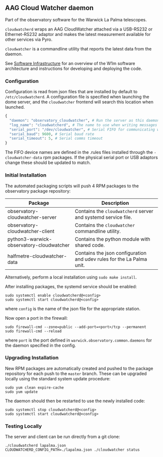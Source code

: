 ## AAG Cloud Watcher daemon

Part of the observatory software for the Warwick La Palma telescopes.

`cloudwatcherd` wraps an AAG CloudWatcher attached via a USB-RS232 or Ethernet-RS232 adaptor and
makes the latest measurement available for other services via Pyro.

`cloudwatcher` is a commandline utility that reports the latest data from the daemon.

See [Software Infrastructure](https://github.com/warwick-one-metre/docs/wiki/Software-Infrastructure) for an overview of the W1m software architecture and instructions for developing and deploying the code.

### Configuration

Configuration is read from json files that are installed by default to `/etc/cloudwatcherd`.
A configuration file is specified when launching the dome server, and the `cloudwatcher` frontend will search this location when launched.

```python
{
  "daemon": "observatory_cloudwatcher", # Run the server as this daemon. Daemon types are registered in `warwick.observatory.common.daemons`.
  "log_name": "cloudwatcherd", # The name to use when writing messages to the observatory log.
  "serial_port": "/dev/cloudwatcher", # Serial FIFO for communicating with the device
  "serial_baud": 9600, # Serial baud rate
  "serial_timeout": 5, # Serial comms timeout
}
```

The FIFO device names are defined in the .rules files installed through the `-cloudwatcher-data` rpm packages.
If the physical serial port or USB adaptors change these should be updated to match.

### Initial Installation

The automated packaging scripts will push 4 RPM packages to the observatory package repository:

| Package                                  | Description                                                           |
|------------------------------------------|-----------------------------------------------------------------------|
| observatory-cloudwatcher-server          | Contains the `cloudwatcherd` server and systemd service file.         |
| observatory-cloudwatcher-client          | Contains the `cloudwatcher` commandline utility.                      |
| python3-warwick-observatory-cloudwatcher | Contains the python module with shared code.                          |
| halfmetre-cloudwatcher-data              | Contains the json configuration and udev rules for the La Palma unit. |

Alternatively, perform a local installation using `sudo make install`.

After installing packages, the systemd service should be enabled:

```
sudo systemctl enable cloudwatcherd@<config>
sudo systemctl start cloudwatcherd@<config>
```

where `config` is the name of the json file for the appropriate station.

Now open a port in the firewall:
```
sudo firewall-cmd --zone=public --add-port=<port>/tcp --permanent
sudo firewall-cmd --reload
```
where `port` is the port defined in `warwick.observatory.common.daemons` for the daemon specified in the config.

### Upgrading Installation

New RPM packages are automatically created and pushed to the package repository for each push to the `master` branch.
These can be upgraded locally using the standard system update procedure:
```
sudo yum clean expire-cache
sudo yum update
```

The daemon should then be restarted to use the newly installed code:
```
sudo systemctl stop cloudwatcherd@<config>
sudo systemctl start cloudwatcherd@<config>
```

### Testing Locally

The server and client can be run directly from a git clone:
```
./cloudwatcherd lapalma.json
CLOUDWATCHERD_CONFIG_PATH=./lapalma.json ./cloudwatcher status
```
